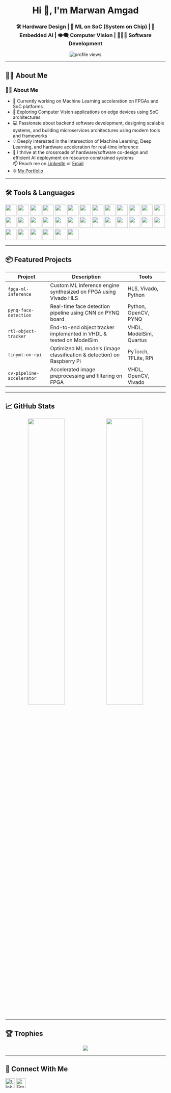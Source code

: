 <!-- README.md -->
<h1 align="center">Hi 👋, I'm Marwan Amgad</h1>
<h3 align="center"> 🛠️ Hardware Design | 🔬 ML on SoC (System on Chip) | 🧠 Embedded AI | 👁️‍🗨️ Computer Vision | 👨🏻‍💻 Software Development</h3>

<p align="center">
  <img src="https://komarev.com/ghpvc/?username=yourusername&label=Profile%20views&color=0e75b6&style=flat" alt="profile views" />
</p>

---

## 🧑‍💻 About Me

### 🧑‍💻 About Me
- 🔭 Currently working on Machine Learning acceleration on FPGAs and SoC platforms  
- 🌱 Exploring Computer Vision applications on edge devices using SoC architectures  
- 💻 Passionate about backend software development, designing scalable systems, and building microservices architectures using modern tools and frameworks  
- 💡 Deeply interested in the intersection of Machine Learning, Deep Learning, and hardware acceleration for real-time inference  
- 🧠 I thrive at the crossroads of hardware/software co-design and efficient AI deployment on resource-constrained systems  
📫 Reach me on [LinkedIn](https://linkedin.com/in/marwanabdelfattah) or [Email](mailto:marwanabdelfattah25@gmail.com)
- 🌐 [My Portfolio](https://marwanabdelfattah.com)
---

## 🛠️ Tools & Languages

<p align="left">
  <!-- Languages -->
  

<p align="left">
  <img src="https://user-images.githubusercontent.com/56430787/105164182-1afa8a80-5b15-11eb-8ac3-7ae5c9f0e15e.png" width="35" />
 
  <img src="https://user-images.githubusercontent.com/48672827/57464068-a2a35580-72ae-11e9-9d52-7cadbf0cb940.png" width="35" />

  <img src="https://usoftly.ir/wp-content/uploads/2022/02/Mentor-Graphics-QuestaSim-2021.1-Win.png" width="35" />
  <img src="https://cdn.jsdelivr.net/gh/devicons/devicon/icons/cplusplus/cplusplus-original.svg" width="35" />
  <img src="https://cdn.jsdelivr.net/gh/devicons/devicon/icons/c/c-original.svg" width="35" />
  <img src="https://cdn.jsdelivr.net/gh/devicons/devicon/icons/csharp/csharp-original.svg" width="35" />
  <img src="https://cdn.jsdelivr.net/gh/devicons/devicon/icons/python/python-original.svg" width="35" />
  <img src="https://cdn.jsdelivr.net/gh/devicons/devicon/icons/jupyter/jupyter-original.svg" width="35" />
  <img src="https://cdn.jsdelivr.net/gh/devicons/devicon/icons/java/java-original-wordmark.svg" width="35" />
  <img src="https://cdn.jsdelivr.net/gh/devicons/devicon/icons/javascript/javascript-original.svg" width="35" />
  <img src="https://cdn.jsdelivr.net/gh/devicons/devicon/icons/html5/html5-original.svg" width="35" />
  <img src="https://cdn.jsdelivr.net/gh/devicons/devicon/icons/typescript/typescript-original.svg" width="35" />
  <img src="https://cdn.jsdelivr.net/gh/devicons/devicon/icons/react/react-original.svg" width="35" />
  <img src="https://cdn.jsdelivr.net/gh/devicons/devicon/icons/spring/spring-original-wordmark.svg" width="35" />
  <img src="https://cdn.jsdelivr.net/gh/devicons/devicon/icons/docker/docker-original-wordmark.svg" width="35" />
  <img src="https://cdn.jsdelivr.net/gh/devicons/devicon/icons/kubernetes/kubernetes-original-wordmark.svg" width="35" />
  <img src="https://cdn.jsdelivr.net/gh/devicons/devicon/icons/git/git-original.svg" width="35" />
  <img src="https://cdn.jsdelivr.net/gh/devicons/devicon/icons/github/github-original.svg" width="35" />
  <img src="https://cdn.jsdelivr.net/gh/devicons/devicon/icons/postgresql/postgresql-original-wordmark.svg" width="35" />
  <img src="https://cdn.jsdelivr.net/gh/devicons/devicon/icons/mongodb/mongodb-original-wordmark.svg" width="35" />
  <img src="https://cdn.jsdelivr.net/gh/devicons/devicon/icons/redis/redis-original-wordmark.svg" width="35" />
  <img src="https://cdn.jsdelivr.net/gh/devicons/devicon/icons/socketio/socketio-original.svg" width="35" />
  <img src="https://cdn.jsdelivr.net/gh/devicons/devicon/icons/postman/postman-original.svg" width="35" />
  <img src="https://cdn.jsdelivr.net/gh/devicons/devicon/icons/nginx/nginx-original.svg" width="35" />
  <img src="https://cdn.jsdelivr.net/gh/devicons/devicon/icons/linux/linux-original.svg" width="35" />
  <img src="https://cdn.jsdelivr.net/gh/devicons/devicon/icons/eclipse/eclipse-original.svg" width="35" />
  <img src="https://cdn.jsdelivr.net/gh/devicons/devicon/icons/dotnetcore/dotnetcore-original.svg" width="35" />
  <img src="https://cdn.jsdelivr.net/gh/devicons/devicon/icons/prolog/prolog-original.svg" width="35" />
  <img src="https://cdn.jsdelivr.net/gh/devicons/devicon/icons/tensorflow/tensorflow-original.svg" width="35" />
  <img src="https://cdn.jsdelivr.net/gh/devicons/devicon/icons/pytorch/pytorch-original.svg" width="35" />
  <img src="https://cdn.jsdelivr.net/gh/devicons/devicon/icons/opencv/opencv-original.svg" width="35" />
  <img src="https://cdn.jsdelivr.net/gh/devicons/devicon/icons/matplotlib/matplotlib-original.svg" width="35" />
</p>
          
  
</p>

---

## 📦 Featured Projects

| Project | Description | Tools |
|--------|-------------|-------|
| `fpga-ml-inference` | Custom ML inference engine synthesized on FPGA using Vivado HLS | HLS, Vivado, Python |
| `pynq-face-detection` | Real-time face detection pipeline using CNN on PYNQ board | Python, OpenCV, PYNQ |
| `rtl-object-tracker` | End-to-end object tracker implemented in VHDL & tested on ModelSim | VHDL, ModelSim, Quartus |
| `tinyml-on-rpi` | Optimized ML models (image classification & detection) on Raspberry Pi | PyTorch, TFLite, RPi |
| `cv-pipeline-accelerator` | Accelerated image preprocessing and filtering on FPGA | VHDL, OpenCV, Vivado |

---

## 📈 GitHub Stats

<p align="center">
  <img src="https://github-readme-stats.vercel.app/api?username=yourusername&show_icons=true&theme=dark" width="48%"/>
  <img src="https://github-readme-streak-stats.herokuapp.com?user=yourusername&theme=dark" width="48%"/>
</p>

---

## 🏆 Trophies

<p align="center">
  <img src="https://github-profile-trophy.vercel.app/?username=yourusername&theme=darkhub&no-bg=true&row=1" />
</p>

---

## 🔗 Connect With Me

<p align="left">
  <a href="https://linkedin.com/in/marwanabdelfattah" target="blank"><img align="center" src="https://cdn.jsdelivr.net/gh/devicons/devicon/icons/linkedin/linkedin-original.svg" alt="LinkedIn" width="30" /></a>
  <a href="mailto:marwanabdelfattah25@gmail.com"><img align="center" src="https://cdn-icons-png.flaticon.com/512/732/732200.png" alt="Gmail" width="30"/></a>
</p>
